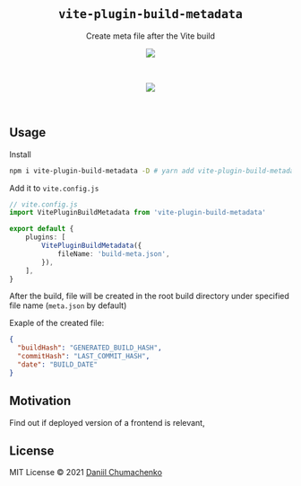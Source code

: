 <h2 align='center'><samp>vite-plugin-build-metadata</samp></h2>

<p align='center'>Create meta file after the Vite build</p>

<p align='center'>
<a href='https://www.npmjs.com/package/vite-plugin-build-metadata'>
<img src='https://img.shields.io/npm/v/vite-plugin-build-metadata?color=222&style=flat-square'>
</a>
</p>

<br>

<p align="center">
  <a href="https://cdn.jsdelivr.net/gh/daniil4udo/static/sponsors.svg">
    <img src='https://cdn.jsdelivr.net/gh/daniil4udo/static/sponsors.svg'/>
  </a>
</p>

<br>

## Usage

Install

```bash
npm i vite-plugin-build-metadata -D # yarn add vite-plugin-build-metadata -D
```

Add it to `vite.config.js`

```ts
// vite.config.js
import VitePluginBuildMetadata from 'vite-plugin-build-metadata'

export default {
    plugins: [
        VitePluginBuildMetadata({
            fileName: 'build-meta.json',
        }),
    ],
}
```

After the build, file will be created in the root build directory under specified file name (`meta.json` by default)

Exaple of the created file:

```json
{
  "buildHash": "GENERATED_BUILD_HASH",
  "commitHash": "LAST_COMMIT_HASH",
  "date": "BUILD_DATE"
}
```

## Motivation

Find out if deployed version of a frontend is relevant,

## License

MIT License © 2021 [Daniil Chumachenko](https://github.com/daniil4udo)
